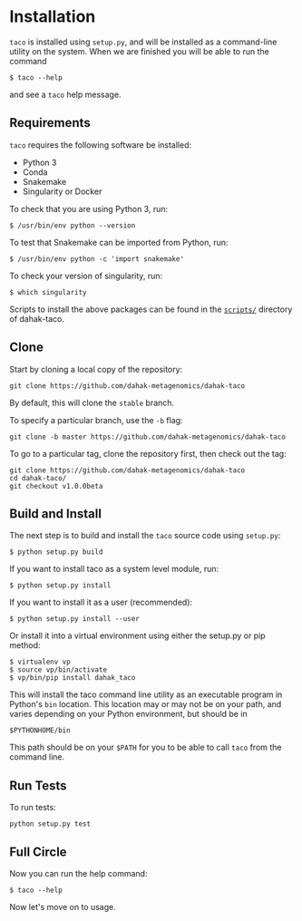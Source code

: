 # Installation 

`taco` is installed using `setup.py`, and will be 
installed as a command-line utility on the system.
When we are finished you will be able to run the 
command 

```
$ taco --help
```

and see a `taco` help message.

## Requirements

`taco` requires the following software be installed:

* Python 3
* Conda
* Snakemake
* Singularity or Docker

To check that you are using Python 3, run:

```text
$ /usr/bin/env python --version
```

To test that Snakemake can be imported from Python, run:

```text
$ /usr/bin/env python -c 'import snakemake'
```

To check your version of singularity, run:

```text
$ which singularity
```

Scripts to install the above packages can be found
in the [`scripts/`](https://github.com/dahak-metagenomics/dahak-taco/tree/master/scripts) 
directory of dahak-taco.

## Clone 

Start by cloning a local copy of the repository:

```
git clone https://github.com/dahak-metagenomics/dahak-taco
```

By default, this will clone the `stable` branch.

To specify a particular branch, use the `-b` flag:

```
git clone -b master https://github.com/dahak-metagenomics/dahak-taco
```

To go to a particular tag, clone the repository first, then
check out the tag:

```
git clone https://github.com/dahak-metagenomics/dahak-taco
cd dahak-taco/
git checkout v1.0.0beta
```


## Build and Install

The next step is to build and install the `taco` source code using `setup.py`:

```
$ python setup.py build
```

If you want to install taco as a system level module, run:

```
$ python setup.py install
```

If you want to install it as a user (recommended):

```
$ python setup.py install --user
```

Or install it into a virtual environment using either the 
setup.py or pip method:

```
$ virtualenv vp
$ source vp/bin/activate
$ vp/bin/pip install dahak_taco
```

This will install the taco command line utility as an 
executable program in Python's `bin` location. This 
location may or may not be on your path, and varies
depending on your Python environment, but should be in

```
$PYTHONHOME/bin
```

This path should be on your `$PATH` for you to be able to 
call `taco` from the command line.

## Run Tests

To run tests:

```
python setup.py test
```

## Full Circle

Now you can run the help command:

```
$ taco --help
```

Now let's move on to usage.
